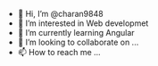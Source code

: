 - 👋 Hi, I’m @charan9848
- 👀 I’m interested in Web developmet
- 🌱 I’m currently learning Angular
- 💞️ I’m looking to collaborate on ...
- 📫 How to reach me ...

<!---
charan9848/charan9848 is a ✨ special ✨ repository because its `README.md` (this file) appears on your GitHub profile.
You can click the Preview link to take a look at your changes.
--->
